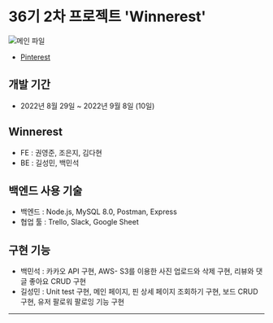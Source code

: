 # 36기 2차 프로젝트 'Winnerest'



 ![메인 파일](https://img1.daumcdn.net/thumb/R1280x0/?scode=mtistory2&fname=https%3A%2F%2Fblog.kakaocdn.net%2Fdn%2F9Cp4b%2FbtrLMzIWjfm%2FQfmklxGjs9MGLKSHHmx0eK%2Fimg.png)
 
 
- [Pinterest](https://www.pinterest.co.kr/)


## 개발 기간
- 2022년 8월 29일 ~ 2022년 9월 8일 (10일)


## Winnerest
- FE : 권영준, 조은지, 김다현
- BE : 길성민, 백민석


## 백엔드 사용 기술 
- 백엔드 : Node.js, MySQL 8.0, Postman, Express 
- 협업 툴 : Trello, Slack, Google Sheet


## 구현 기능 
- 백민석 : 카카오 API 구현, AWS- S3를 이용한 사진 업로드와 삭제 구현, 리뷰와 댓글 좋아요 CRUD 구현
- 길성민  : Unit test 구현, 메인 페이지, 핀 상세 페이지 조회하기 구현, 보드 CRUD 구현, 유저 팔로워 팔로잉 기능 구현 


---

